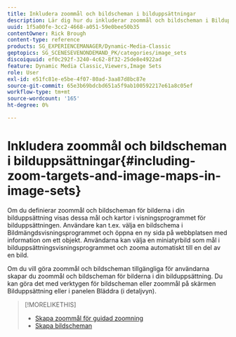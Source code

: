 ```yaml
---
title: Inkludera zoommål och bildscheman i bilduppsättningar
description: Lär dig hur du inkluderar zoommål och bildscheman i Bilduppsättningar i Adobe Dynamic Media Classic.
uuid: 1f5a00fe-3cc2-4668-a051-59e0bee50b35
contentOwner: Rick Brough
content-type: reference
products: SG_EXPERIENCEMANAGER/Dynamic-Media-Classic
geptopics: SG_SCENESEVENONDEMAND_PK/categories/image_sets
discoiquuid: ef0c292f-3240-4c62-8f32-25de8e4922ad
feature: Dynamic Media Classic,Viewers,Image Sets
role: User
exl-id: e51fc81e-e5be-4f07-80ad-3aa87d8bc87e
source-git-commit: 65e3b69bdcbd651a5f9ab100592217e61a8c05ef
workflow-type: tm+mt
source-wordcount: '165'
ht-degree: 0%

---
```


# Inkludera zoommål och bildscheman i bilduppsättningar{#including-zoom-targets-and-image-maps-in-image-sets}

Om du definierar zoommål och bildscheman för bilderna i din bilduppsättning visas dessa mål och kartor i visningsprogrammet för bilduppsättningen. Användare kan t.ex. välja en bildschema i Bildmängdsvisningsprogrammet och öppna en ny sida på webbplatsen med information om ett objekt. Användarna kan välja en miniatyrbild som mål i bilduppsättningsvisningsprogrammet och zooma automatiskt till en del av en bild.

Om du vill göra zoommål och bildscheman tillgängliga för användarna skapar du zoommål och bildscheman för bilderna i din bilduppsättning. Du kan göra det med verktygen för bildscheman eller zoommål på skärmen Bilduppsättning eller i panelen Bläddra (i detaljvyn).

>[!MORELIKETHIS]
>
>* [Skapa zoommål för guidad zoomning](creating-zoom-targets-guided-zoom.md#creating_zoom_targets_for_guided_zoom)
>* [Skapa bildscheman](creating-image-maps.md#creating_image_maps)

